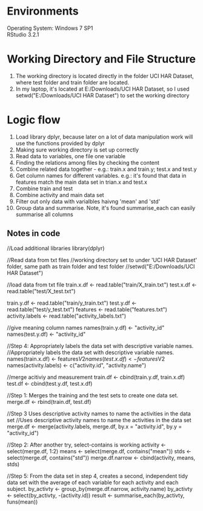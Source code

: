 # Environments
Operating System: Windows 7 SP1 <br />
RStudio 3.2.1

# Working Directory and File Structure
1. The working directory is located directly in the folder UCI HAR Dataset, where test folder and train folder are located.
2. In my laptop, it's located at E:/Downloads/UCI HAR Dataset, so I used setwd("E:/Downloads/UCI HAR Dataset") to set the working directory

# Logic flow
1. Load library dplyr, because later on a lot of data manipulation work will use the functions provided by dplyr
2. Making sure working directory is set up correctly
3. Read data to variables,  one file one variable
4. Finding the relations among files by checking the content
5. Combine related data together - e.g.: train.x and train.y; test.x and test.y
6. Get column names for different variables. e.g.: it's found that data in features match the main data set in trian.x and test.x
7. Combine train and test
8. Combine activity and main data set
9. Filter out only data with varialbles haivng 'mean' and 'std'
10. Group data and summarise.  Note, it's found summarise_each can easily summarise all columns

Notes in code
--
//Load additional libraries
library(dplyr)

//Read data from txt files
//working directory set to under 'UCI HAR Dataset' folder, same path as train folder and test folder
//setwd("E:/Downloads/UCI HAR Dataset")

//load data from txt file
train.x.df <- read.table("train/X_train.txt")
test.x.df <- read.table("test/X_test.txt")

train.y.df <- read.table("train/y_train.txt")
test.y.df <- read.table("test/y_test.txt")
features <- read.table("features.txt")
activity.labels <- read.table("activity_labels.txt")

//give meaning column names
names(train.y.df) <- "activity_id"
names(test.y.df) <- "activity_id"

//Step 4: Appropriately labels the data set with descriptive variable names. 
//Appropriately labels the data set with descriptive variable names. 
names(train.x.df) <- features$V2
names(test.x.df) <- features$V2
names(activity.labels) <- c("activity.id", "activity.name")

//merge acitiviy and measurement
train.df <- cbind(train.y.df, train.x.df)
test.df <- cbind(test.y.df, test.x.df)

//Step 1: Merges the training and the test sets to create one data set.
merge.df <- rbind(train.df, test.df)

//Step 3 Uses descriptive activity names to name the activities in the data set
//Uses descriptive activity names to name the activities in the data set
merge.df <- merge(activity.labels, merge.df, by.x = "activity.id", by.y = "activity_id")

//Step 2: After another try, select-contains is working
activity <- select(merge.df, 1:2)
means <- select(merge.df, contains("mean"))
stds <- select(merge.df, contains("std"))
merge.df.narrow <- cbind(activity, means, stds)

//Step 5: From the data set in step 4, creates a second, independent tidy data set with the average of each variable for each activity and each subject.
by_activty <- group_by(merge.df.narrow, activity.name)
by_activty <- select(by_activty, -(activity.id))
result <- summarise_each(by_activty, funs(mean))
